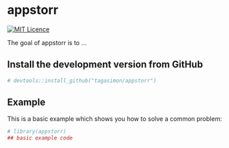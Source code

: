 
<!-- README.md is generated from README.Rmd. Please edit that file -->

# appstorr

[![MIT Licence](https://badges.frapsoft.com/os/mit/mit.png?v=103)](https://opensource.org/licenses/mit-license.php)

<!-- badges: end -->

The goal of appstorr is to …

## Install the development version from GitHub

``` r
# devtools::install_github("tagasimon/appstorr")
```

## Example

This is a basic example which shows you how to solve a common problem:

``` r
# library(appstorr)
## basic example code
```
